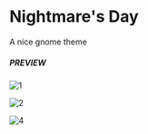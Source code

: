 # Nightmare's Day
A nice gnome theme

<H5>PREVIEW</H5>

![1](https://user-images.githubusercontent.com/85375012/163736797-86aa2799-7575-44f5-a5dd-0c49399baee5.png)

![2](https://user-images.githubusercontent.com/85375012/163736805-f7409109-fd01-466e-816a-59a660e2b3d6.png)

![4](https://user-images.githubusercontent.com/85375012/163736815-ac0b002c-ec04-4d46-acfb-053544e58a7f.png)
